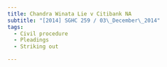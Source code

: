 ```yaml
---
title: Chandra Winata Lie v Citibank NA 
subtitle: "[2014] SGHC 259 / 03\_December\_2014"
tags:
  - Civil procedure
  - Pleadings
  - Striking out

---
```


